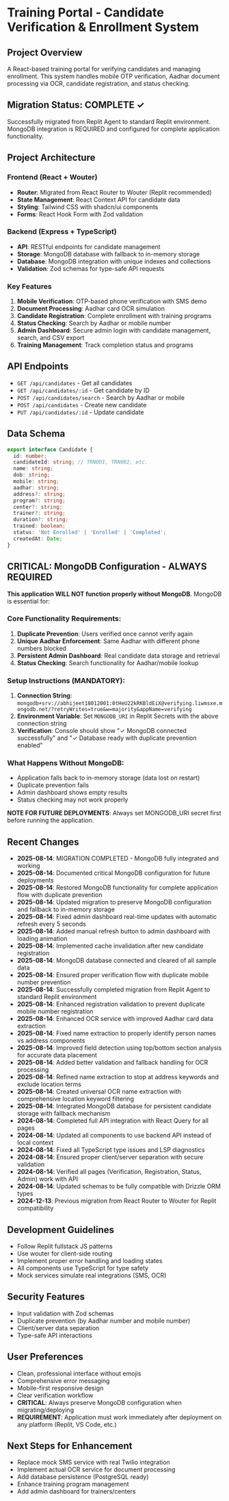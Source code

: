 # Training Portal - Candidate Verification & Enrollment System

## Project Overview
A React-based training portal for verifying candidates and managing enrollment. This system handles mobile OTP verification, Aadhar document processing via OCR, candidate registration, and status checking.

## Migration Status: COMPLETE ✓
Successfully migrated from Replit Agent to standard Replit environment. MongoDB integration is REQUIRED and configured for complete application functionality.

## Project Architecture

### Frontend (React + Wouter)
- **Router**: Migrated from React Router to Wouter (Replit recommended)
- **State Management**: React Context API for candidate data
- **Styling**: Tailwind CSS with shadcn/ui components
- **Forms**: React Hook Form with Zod validation

### Backend (Express + TypeScript)
- **API**: RESTful endpoints for candidate management
- **Storage**: MongoDB database with fallback to in-memory storage
- **Database**: MongoDB integration with unique indexes and collections
- **Validation**: Zod schemas for type-safe API requests

### Key Features
1. **Mobile Verification**: OTP-based phone verification with SMS demo
2. **Document Processing**: Aadhar card OCR simulation 
3. **Candidate Registration**: Complete enrollment with training programs
4. **Status Checking**: Search by Aadhar or mobile number
5. **Admin Dashboard**: Secure admin login with candidate management, search, and CSV export
6. **Training Management**: Track completion status and programs

## API Endpoints
- `GET /api/candidates` - Get all candidates
- `GET /api/candidates/:id` - Get candidate by ID
- `POST /api/candidates/search` - Search by Aadhar or mobile
- `POST /api/candidates` - Create new candidate
- `PUT /api/candidates/:id` - Update candidate

## Data Schema
```typescript
export interface Candidate {
  id: number;
  candidateId: string; // TRN001, TRN002, etc.
  name: string;
  dob: string;
  mobile: string;
  aadhar: string;
  address?: string;
  program?: string;
  center?: string;
  trainer?: string;
  duration?: string;
  trained: boolean;
  status: 'Not Enrolled' | 'Enrolled' | 'Completed';
  createdAt: Date;
}
```

## CRITICAL: MongoDB Configuration - ALWAYS REQUIRED
**This application WILL NOT function properly without MongoDB**. MongoDB is essential for:

### Core Functionality Requirements:
1. **Duplicate Prevention**: Users verified once cannot verify again
2. **Unique Aadhar Enforcement**: Same Aadhar with different phone numbers blocked
3. **Persistent Admin Dashboard**: Real candidate data storage and retrieval
4. **Status Checking**: Search functionality for Aadhar/mobile lookup

### Setup Instructions (MANDATORY):
1. **Connection String**: `mongodb+srv://abhijeet18012001:0tHeU22kRKBldEiX@verifying.liwmsxe.mongodb.net/?retryWrites=true&w=majority&appName=verifying`
2. **Environment Variable**: Set `MONGODB_URI` in Replit Secrets with the above connection string
3. **Verification**: Console should show "✓ MongoDB connected successfully" and "✓ Database ready with duplicate prevention enabled"

### What Happens Without MongoDB:
- Application falls back to in-memory storage (data lost on restart)
- Duplicate prevention fails
- Admin dashboard shows empty results
- Status checking may not work properly

**NOTE FOR FUTURE DEPLOYMENTS**: Always set MONGODB_URI secret first before running the application.

## Recent Changes
- **2025-08-14**: MIGRATION COMPLETED - MongoDB fully integrated and working
- **2025-08-14**: Documented critical MongoDB configuration for future deployments
- **2025-08-14**: Restored MongoDB functionality for complete application flow with duplicate prevention
- **2025-08-14**: Updated migration to preserve MongoDB configuration and fallback to in-memory storage
- **2025-08-14**: Fixed admin dashboard real-time updates with automatic refresh every 5 seconds
- **2025-08-14**: Added manual refresh button to admin dashboard with loading animation
- **2025-08-14**: Implemented cache invalidation after new candidate registration
- **2025-08-14**: MongoDB database connected and cleared of all sample data
- **2025-08-14**: Ensured proper verification flow with duplicate mobile number prevention
- **2025-08-14**: Successfully completed migration from Replit Agent to standard Replit environment
- **2025-08-14**: Enhanced registration validation to prevent duplicate mobile number registration
- **2025-08-14**: Enhanced OCR service with improved Aadhar card data extraction
- **2025-08-14**: Fixed name extraction to properly identify person names vs address components
- **2025-08-14**: Improved field detection using top/bottom section analysis for accurate data placement
- **2025-08-14**: Added better validation and fallback handling for OCR processing
- **2025-08-14**: Refined name extraction to stop at address keywords and exclude location terms
- **2025-08-14**: Created universal OCR name extraction with comprehensive location keyword filtering
- **2025-08-14**: Integrated MongoDB database for persistent candidate storage with fallback mechanism
- **2024-08-14**: Completed full API integration with React Query for all pages
- **2024-08-14**: Updated all components to use backend API instead of local context
- **2024-08-14**: Fixed all TypeScript type issues and LSP diagnostics
- **2024-08-14**: Ensured proper client/server separation with secure validation
- **2024-08-14**: Verified all pages (Verification, Registration, Status, Admin) work with API
- **2024-08-14**: Updated schemas to be fully compatible with Drizzle ORM types
- **2024-12-13**: Previous migration from React Router to Wouter for Replit compatibility

## Development Guidelines
- Follow Replit fullstack JS patterns
- Use wouter for client-side routing
- Implement proper error handling and loading states  
- All components use TypeScript for type safety
- Mock services simulate real integrations (SMS, OCR)

## Security Features
- Input validation with Zod schemas
- Duplicate prevention (by Aadhar number and mobile number)
- Client/server data separation
- Type-safe API interactions

## User Preferences
- Clean, professional interface without emojis
- Comprehensive error messaging
- Mobile-first responsive design
- Clear verification workflow
- **CRITICAL**: Always preserve MongoDB configuration when migrating/deploying
- **REQUIREMENT**: Application must work immediately after deployment on any platform (Replit, VS Code, etc.)

## Next Steps for Enhancement
- Replace mock SMS service with real Twilio integration
- Implement actual OCR service for document processing
- Add database persistence (PostgreSQL ready)
- Enhance training program management
- Add admin dashboard for trainers/centers